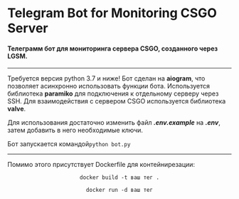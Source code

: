 # Telegram Bot for Monitoring CSGO Server

<h4>Телеграмм бот для мониторинга сервера CSGO, созданного через LGSM.</h4>
<hr>
Требуется версия python 3.7 и ниже!
Бот сделан на <b>aiogram</b>, что позволяет асинхронно использовать функции бота.
Используется библиотека <b>paramiko</b> для подключения к отдельному серверу через SSH.
Для взаимодействия с сервером CSGO используется библиотека <b>valve</b>.

Для использования достаточно изменить файл <b><i>.env.example</i></b> на <b><i>.env</i></b>, затем добавить в него необходимые ключи.

Бот запускается командой<code>python bot.py</code>
<hr>

Помимо этого присутствует Dockerfile для контейнирезации:
<p style='text-align: center;'><code>docker build -t ваш тег .</code></p>
<p style="text-align: center;"><code>docker run -d ваш тег</code></p>
